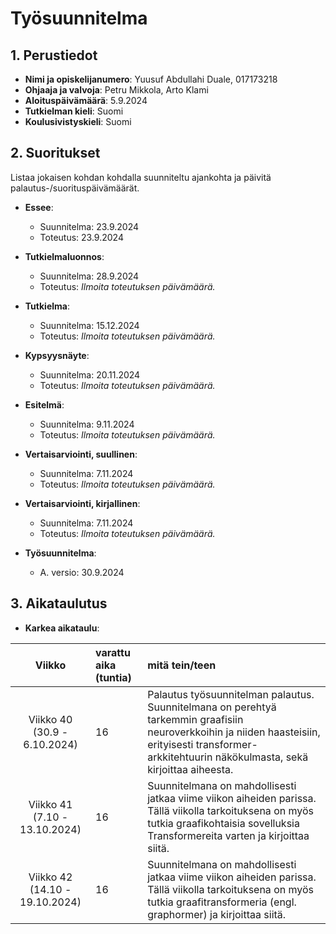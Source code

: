 # Työsuunnitelma

## 1. Perustiedot

- **Nimi ja opiskelijanumero**: Yuusuf Abdullahi Duale, 017173218
- **Ohjaaja ja valvoja**: Petru Mikkola, Arto Klami
- **Aloituspäivämäärä**: 5.9.2024
- **Tutkielman kieli**: Suomi
- **Koulusivistyskieli**: Suomi

## 2. Suoritukset

Listaa jokaisen kohdan kohdalla suunniteltu ajankohta ja päivitä palautus-/suorituspäivämäärät.

- **Essee**: 
  - Suunnitelma: 23.9.2024
  - Toteutus: 23.9.2024
- **Tutkielmaluonnos**: 
  - Suunnitelma: 28.9.2024
  - Toteutus: _Ilmoita toteutuksen päivämäärä._
- **Tutkielma**: 
  - Suunnitelma: 15.12.2024
  - Toteutus: _Ilmoita toteutuksen päivämäärä._
- **Kypsyysnäyte**: 
  - Suunnitelma: 20.11.2024
  - Toteutus: _Ilmoita toteutuksen päivämäärä._
- **Esitelmä**: 
  - Suunnitelma: 9.11.2024
  - Toteutus: _Ilmoita toteutuksen päivämäärä._

- **Vertaisarviointi, suullinen**: 
  - Suunnitelma: 7.11.2024
  - Toteutus: _Ilmoita toteutuksen päivämäärä._
- **Vertaisarviointi, kirjallinen**: 
  - Suunnitelma: 7.11.2024
  - Toteutus: _Ilmoita toteutuksen päivämäärä._
- **Työsuunnitelma**: 
  - A. versio: 30.9.2024


## 3. Aikataulutus

- **Karkea aikataulu**: 

| Viikko | varattu aika (tuntia) | mitä tein/teen
| :----:|:-----| :-----|
| Viikko 40 (30.9 - 6.10.2024) | 16| 	Palautus työsuunnitelman palautus. Suunnitelmana on perehtyä tarkemmin graafisiin neuroverkkoihin ja niiden haasteisiin, erityisesti transformer-arkkitehtuurin näkökulmasta, sekä kirjoittaa aiheesta.|
| Viikko 41 (7.10 - 13.10.2024) | 16 | Suunnitelmana on mahdollisesti jatkaa viime viikon aiheiden parissa. Tällä viikolla tarkoituksena on myös tutkia graafikohtaisia sovelluksia Transformereita varten ja kirjoittaa siitä. |
| Viikko 42 (14.10 - 19.10.2024) | 16 | Suunnitelmana on mahdollisesti jatkaa viime viikon aiheiden parissa. Tällä viikolla tarkoituksena on myös tutkia graafitransformeria (engl. graphormer) ja kirjoittaa siitä.|
  

